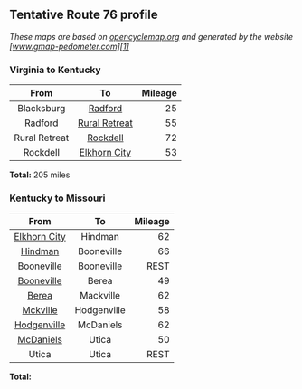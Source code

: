 ## Tentative Route 76 profile

*These maps are based on [opencyclemap.org][0] and generated by the website [www.gmap-pedometer.com][1]*

### Virginia to Kentucky
| From          |       To           | Mileage |
|:-------------:|:------------------:|--------:|
| Blacksburg    | [Radford][2]       |      25 |
| Radford       | [Rural Retreat][3] |      55 |
| Rural Retreat | [Rockdell][4]      |      72 |
| Rockdell      | [Elkhorn City][5]  | 	    53 |

**Total:** 205 miles

### Kentucky to Missouri
| From              |       To     | Mileage |
|:-----------------:|:------------:|--------:|
| [Elkhorn City][6] | Hindman      |      62 |
| [Hindman][7]      | Booneville   |      66 |
| Booneville        | Booneville   |   REST  |
| [Booneville][8]   | Berea        |      49 |
| [Berea][9]        | Mackville    |      62 |
| [Mckville][10]    | Hodgenville  |      58 |
| [Hodgenville][11] | McDaniels    |      62 |
| [McDaniels][12]   | Utica 	   |      50 |
| Utica             | Utica 	   |   REST  |

**Total:**


[0]: http://opencyclemap.org "open cycle map"
[1]: http://www.gmap-pedometer.com "gmap-pedometer"
[2]: http://www.gmap-pedometer.com/?r=6211651 "Bburg to Radford"
[3]: http://www.gmap-pedometer.com/?r=6211653 "Radford to Rural Retreat"
[4]: http://www.gmap-pedometer.com/?r=6220038 "Rural Retreat to Rockdell"
[5]: http://www.gmap-pedometer.com/?r=6220040 "Rockdell to Elkhorn City"
[6]: http://www.gmap-pedometer.com/?r=6220049 "Elkhorn City to Hindman"
[7]: http://www.gmap-pedometer.com/?r=6220062 "Hindman to Booneville"
[8]: http://www.gmap-pedometer.com/?r=6220073 "Booneville to Berea"
[9]: http://www.gmap-pedometer.com/?r=6220552 "Berea to Mackville"
[10]: http://www.gmap-pedometer.com/?r=6221631 "Mackville to Hodgenville"
[11]: http://www.gmap-pedometer.com/?r=6221633 "Hodgenville to McDaniels"
[12]: http://www.gmap-pedometer.com/?r=6221638 "McDaniels to Utica"
